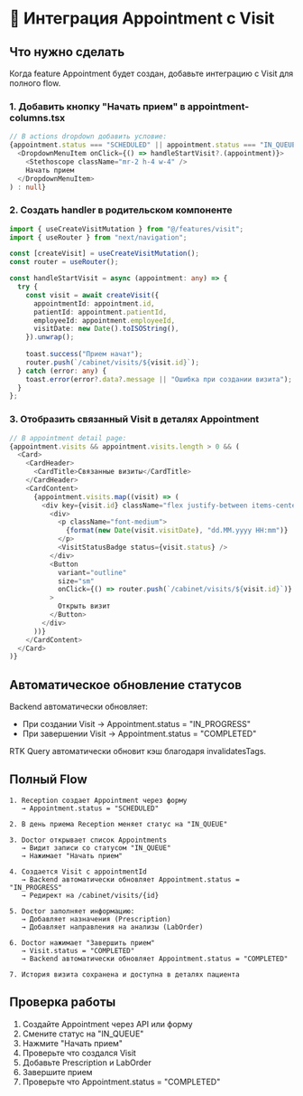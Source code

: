 # 🔗 Интеграция Appointment с Visit

## Что нужно сделать

Когда feature Appointment будет создан, добавьте интеграцию с Visit для полного flow.

### 1. Добавить кнопку "Начать прием" в appointment-columns.tsx

```typescript
// В actions dropdown добавить условие:
{appointment.status === "SCHEDULED" || appointment.status === "IN_QUEUE" ? (
  <DropdownMenuItem onClick={() => handleStartVisit?.(appointment)}>
    <Stethoscope className="mr-2 h-4 w-4" />
    Начать прием
  </DropdownMenuItem>
) : null}
```

### 2. Создать handler в родительском компоненте

```typescript
import { useCreateVisitMutation } from "@/features/visit";
import { useRouter } from "next/navigation";

const [createVisit] = useCreateVisitMutation();
const router = useRouter();

const handleStartVisit = async (appointment: any) => {
  try {
    const visit = await createVisit({
      appointmentId: appointment.id,
      patientId: appointment.patientId,
      employeeId: appointment.employeeId,
      visitDate: new Date().toISOString(),
    }).unwrap();
    
    toast.success("Прием начат");
    router.push(`/cabinet/visits/${visit.id}`);
  } catch (error: any) {
    toast.error(error?.data?.message || "Ошибка при создании визита");
  }
};
```

### 3. Отобразить связанный Visit в деталях Appointment

```typescript
// В appointment detail page:
{appointment.visits && appointment.visits.length > 0 && (
  <Card>
    <CardHeader>
      <CardTitle>Связанные визиты</CardTitle>
    </CardHeader>
    <CardContent>
      {appointment.visits.map((visit) => (
        <div key={visit.id} className="flex justify-between items-center">
          <div>
            <p className="font-medium">
              {format(new Date(visit.visitDate), "dd.MM.yyyy HH:mm")}
            </p>
            <VisitStatusBadge status={visit.status} />
          </div>
          <Button
            variant="outline"
            size="sm"
            onClick={() => router.push(`/cabinet/visits/${visit.id}`)}
          >
            Открыть визит
          </Button>
        </div>
      ))}
    </CardContent>
  </Card>
)}
```

## Автоматическое обновление статусов

Backend автоматически обновляет:
- При создании Visit → Appointment.status = "IN_PROGRESS"
- При завершении Visit → Appointment.status = "COMPLETED"

RTK Query автоматически обновит кэш благодаря invalidatesTags.

## Полный Flow

```
1. Reception создает Appointment через форму
   → Appointment.status = "SCHEDULED"

2. В день приема Reception меняет статус на "IN_QUEUE"

3. Doctor открывает список Appointments
   → Видит записи со статусом "IN_QUEUE"
   → Нажимает "Начать прием"

4. Создается Visit с appointmentId
   → Backend автоматически обновляет Appointment.status = "IN_PROGRESS"
   → Редирект на /cabinet/visits/{id}

5. Doctor заполняет информацию:
   → Добавляет назначения (Prescription)
   → Добавляет направления на анализы (LabOrder)

6. Doctor нажимает "Завершить прием"
   → Visit.status = "COMPLETED"
   → Backend автоматически обновляет Appointment.status = "COMPLETED"

7. История визита сохранена и доступна в деталях пациента
```

## Проверка работы

1. Создайте Appointment через API или форму
2. Смените статус на "IN_QUEUE"
3. Нажмите "Начать прием"
4. Проверьте что создался Visit
5. Добавьте Prescription и LabOrder
6. Завершите прием
7. Проверьте что Appointment.status = "COMPLETED"
